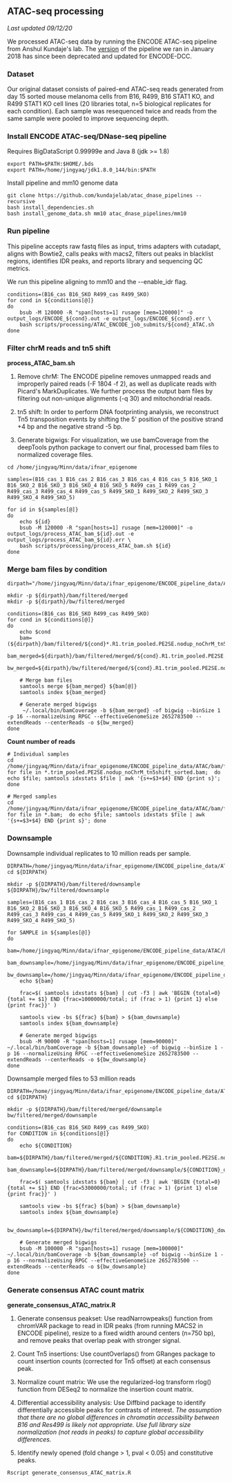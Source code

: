 ## ATAC-seq processing

*Last updated 09/12/20*

We processed ATAC-seq data by running the ENCODE ATAC-seq pipeline from Anshul Kundaje's lab. The [version](https://github.com/kundajelab/atac_dnase_pipelines) of the pipeline we ran in January 2018 has since been deprecated and updated for ENCODE-DCC.

### Dataset

Our original dataset consists of paired-end ATAC-seq reads generated from day 15 sorted mouse melanoma cells from B16, R499, B16 STAT1 KO, and R499 STAT1 KO cell lines (20 libraries total, n=5 biological replicates for each condition). Each sample was resequenced twice and reads from the same sample were pooled to improve sequencing depth.

### Install ENCODE ATAC-seq/DNase-seq pipeline

Requires BigDataScript 0.99999e and Java 8 (jdk >= 1.8)

```
export PATH=$PATH:$HOME/.bds
export PATH=/home/jingyaq/jdk1.8.0_144/bin:$PATH
```
Install pipeline and mm10 genome data

```
git clone https://github.com/kundajelab/atac_dnase_pipelines --recursive
bash install_dependencies.sh
bash install_genome_data.sh mm10 atac_dnase_pipelines/mm10
```

### Run pipeline

This pipeline accepts raw fastq files as input, trims adapters with cutadapt, aligns with Bowtie2, calls peaks with macs2, filters out peaks in blacklist regions, identifies IDR peaks, and reports library and sequencing QC metrics.

We run this pipeline aligning to mm10 and the --enable_idr flag.

```
conditions=(B16_cas B16_SKO R499_cas R499_SKO)
for cond in ${conditions[@]}
do
	bsub -M 120000 -R "span[hosts=1] rusage [mem=120000]" -o output_logs/ENCODE_${cond}.out -e output_logs/ENCODE_${cond}.err \
	bash scripts/processing/ATAC_ENCODE_job_submits/${cond}_ATAC.sh
done
```
### Filter chrM reads and tn5 shift

**process\_ATAC\_bam.sh**

1. Remove chrM: The ENCODE pipeline removes unmapped reads and improperly paired reads (-F 1804 -f 2), as well as duplicate reads with Picard's MarkDuplicates. We further process the output bam files by filtering out non-unique alignments (-q 30) and mitochondrial reads. 

2. tn5 shift: In order to perform DNA footprinting analysis, we reconstruct Tn5 transposition events by shifting the 5' position of the positive strand +4 bp and the negative strand -5 bp.

3. Generate bigwigs: For visualization, we use bamCoverage from the deepTools python package to convert our final, processed bam files to normalized coverage files.

```
cd /home/jingyaq/Minn/data/ifnar_epigenome

samples=(B16_cas_1 B16_cas_2 B16_cas_3 B16_cas_4 B16_cas_5 B16_SKO_1 B16_SKO_2 B16_SKO_3 B16_SKO_4 B16_SKO_5 R499_cas_1 R499_cas_2 R499_cas_3 R499_cas_4 R499_cas_5 R499_SKO_1 R499_SKO_2 R499_SKO_3 R499_SKO_4 R499_SKO_5)

for id in ${samples[@]}
do
	echo ${id}
	bsub -M 120000 -R "span[hosts=1] rusage [mem=120000]" -o output_logs/process_ATAC_bam_${id}.out -e output_logs/process_ATAC_bam_${id}.err \
	bash scripts/processing/process_ATAC_bam.sh ${id}
done
```
### Merge bam files by condition

```
dirpath="/home/jingyaq/Minn/data/ifnar_epigenome/ENCODE_pipeline_data/ATAC"

mkdir -p ${dirpath}/bam/filtered/merged
mkdir -p ${dirpath}/bw/filtered/merged

conditions=(B16_cas B16_SKO R499_cas R499_SKO)
for cond in ${conditions[@]}
do
	echo $cond
	bam=(${dirpath}/bam/filtered/${cond}*.R1.trim_pooled.PE2SE.nodup_noChrM_tn5shift_sorted.bam)
	bam_merged=${dirpath}/bam/filtered/merged/${cond}.R1.trim_pooled.PE2SE.nodup_noChrM_tn5shift_sorted_merged.bam
	bw_merged=${dirpath}/bw/filtered/merged/${cond}.R1.trim_pooled.PE2SE.nodup_noChrM_tn5shift_sorted_merged.bw
	
	# Merge bam files
	samtools merge ${bam_merged} ${bam[@]}
	samtools index ${bam_merged}
	
	# Generate merged bigwigs
	 ~/.local/bin/bamCoverage -b ${bam_merged} -of bigwig --binSize 1 -p 16 --normalizeUsing RPGC --effectiveGenomeSize 2652783500 --extendReads --centerReads -o ${bw_merged}
done
```
**Count number of reads**

```
# Individual samples
cd /home/jingyaq/Minn/data/ifnar_epigenome/ENCODE_pipeline_data/ATAC/bam/filtered
for file in *.trim_pooled.PE2SE.nodup_noChrM_tn5shift_sorted.bam;  do echo $file; samtools idxstats $file | awk '{s+=$3+$4} END {print s}'; done

# Merged samples
cd /home/jingyaq/Minn/data/ifnar_epigenome/ENCODE_pipeline_data/ATAC/bam/filtered/merged
for file in *.bam;  do echo $file; samtools idxstats $file | awk '{s+=$3+$4} END {print s}'; done
```

### Downsample

Downsample individual replicates to 10 million reads per sample.

```
DIRPATH=/home/jingyaq/Minn/data/ifnar_epigenome/ENCODE_pipeline_data/ATAC
cd ${DIRPATH}

mkdir -p ${DIRPATH}/bam/filtered/downsample ${DIRPATH}/bw/filtered/downsample

samples=(B16_cas_1 B16_cas_2 B16_cas_3 B16_cas_4 B16_cas_5 B16_SKO_1 B16_SKO_2 B16_SKO_3 B16_SKO_4 B16_SKO_5 R499_cas_1 R499_cas_2 R499_cas_3 R499_cas_4 R499_cas_5 R499_SKO_1 R499_SKO_2 R499_SKO_3 R499_SKO_4 R499_SKO_5)

for SAMPLE in ${samples[@]}
do
	bam=/home/jingyaq/Minn/data/ifnar_epigenome/ENCODE_pipeline_data/ATAC/bam/filtered/${SAMPLE}.R1.trim_pooled.PE2SE.nodup_noChrM_tn5shift_sorted.bam
	bam_downsample=/home/jingyaq/Minn/data/ifnar_epigenome/ENCODE_pipeline_data/ATAC/bam/filtered/downsample/${SAMPLE}_downsample_10M.bam
	bw_downsample=/home/jingyaq/Minn/data/ifnar_epigenome/ENCODE_pipeline_data/ATAC/bw/filtered/downsample/${SAMPLE}_downsample_10M.bw
	echo ${bam}
	
	frac=$( samtools idxstats ${bam} | cut -f3 | awk 'BEGIN {total=0} {total += $1} END {frac=10000000/total; if (frac > 1) {print 1} else {print frac}}' )
	
	samtools view -bs ${frac} ${bam} > ${bam_downsample}
	samtools index ${bam_downsample}
	
	# Generate merged bigwigs
	bsub -M 90000 -R "span[hosts=1] rusage [mem=90000]" ~/.local/bin/bamCoverage -b ${bam_downsample} -of bigwig --binSize 1 -p 16 --normalizeUsing RPGC --effectiveGenomeSize 2652783500 --extendReads --centerReads -o ${bw_downsample}
done
```
Downsample merged files to 53 million reads

```
DIRPATH=/home/jingyaq/Minn/data/ifnar_epigenome/ENCODE_pipeline_data/ATAC
cd ${DIRPATH}

mkdir -p ${DIRPATH}/bam/filtered/merged/downsample bw/filtered/merged/downsample

conditions=(B16_cas B16_SKO R499_cas R499_SKO)
for CONDITION in ${conditions[@]}
do
	echo ${CONDITION}
	bam=${DIRPATH}/bam/filtered/merged/${CONDITION}.R1.trim_pooled.PE2SE.nodup_noChrM_tn5shift_sorted_merged.bam
	bam_downsample=${DIRPATH}/bam/filtered/merged/downsample/${CONDITION}_downsample_53M.bam
	
	frac=$( samtools idxstats ${bam} | cut -f3 | awk 'BEGIN {total=0} {total += $1} END {frac=53000000/total; if (frac > 1) {print 1} else {print frac}}' )
	
	samtools view -bs ${frac} ${bam} > ${bam_downsample}
	samtools index ${bam_downsample}
	
	bw_downsample=${DIRPATH}/bw/filtered/merged/downsample/${CONDITION}_downsample_53M_merged.bw
	
	# Generate merged bigwigs
	bsub -M 100000 -R "span[hosts=1] rusage [mem=100000]" ~/.local/bin/bamCoverage -b ${bam_downsample} -of bigwig --binSize 1 -p 16 --normalizeUsing RPGC --effectiveGenomeSize 2652783500 --extendReads --centerReads -o ${bw_downsample}
done
```

### Generate consensus ATAC count matrix

**generate\_consensus\_ATAC\_matrix.R**

1. Generate consensus peakset: Use readNarrowpeaks() function from chromVAR package to read in IDR peaks (from running MACS2 in ENCODE pipeline), resize to a fixed width around centers (n=750 bp), and remove peaks that overlap peak with stronger signal.

2. Count Tn5 insertions: Use countOverlaps() from GRanges package to count insertion counts (corrected for Tn5 offset) at each consensus peak.

3. Normalize count matrix: We use the regularized-log transform rlog() function from DESeq2 to normalize the insertion count matrix.

4. Differential accessibility analysis: Use Diffbind package to identify differentially accessible peaks for contrasts of interest. *The assumption that there are no global differences in chromatin accessibility between B16 and Res499 is likely not appropriate. Use full library size normalization (not reads in peaks) to capture global accessibility differences.*

5. Identify newly opened (fold change > 1, pval < 0.05) and constitutive peaks.
```
Rscript generate_consensus_ATAC_matrix.R

```